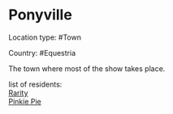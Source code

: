 # Ponyville

Location type: #Town

Country: #Equestria

The town where most of the show takes place.

list of residents: \
[Rarity](../ponies/rarity/rarity.md) \
[Pinkie Pie](../ponies/pinkie-pie/pinkie-pie.md)
